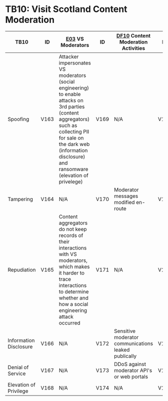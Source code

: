 # TB10: Visit Scotland Content Moderation

| TB10                   | ID   | [E03](../assets/E03.md) VS Moderators                                                                                                                                                                                            | ID   | [DF10](../assets/DF10.md) Content Moderation Activities | ID   | [E06](../assets/E06.md) External Content Aggregators                                                                                                                                                   |
|------------------------|------|----------------------------------------------------------------------------------------------------------------------------------------------------------------------------------------------------------------------------------|------|---------------------------------------------------------|------|--------------------------------------------------------------------------------------------------------------------------------------------------------------------------------------------------------|
| Spoofing               | V163 | Attacker impersonates VS moderators (social engineering) to enable attacks on 3rd parties (content aggregators) such as collecting PII for sale on the dark web (information disclosure) and ransomware (elevation of privelege) | V169 | N/A                                                     | V175 | Attacker impersonates content aggregator (social engineering) to enable other attacks such as collecting PII for sale on the dark web (information disclosure) and ransomware (elevation of privelege) |
| Tampering              | V164 | N/A                                                                                                                                                                                                                              | V170 | Moderator messages modified en-route                    | V176 | N/A                                                                                                                                                                                                    |
| Repudiation            | V165 | Content aggregators do not keep records of their interactions with VS moderators, which makes it harder to trace interactions to determine whether and how a social engineering attack occurred                                  | V171 | N/A                                                     | V177 | VS Team members do not keep records of their interactions with external aggregators, which makes it harder to trace interactions to determine whether and how a social engineering attack occurred     |
| Information Disclosure | V166 | N/A                                                                                                                                                                                                                              | V172 | Sensitive moderator communications leaked publically    | V178 | N/A                                                                                                                                                                                                    |
| Denial of Service      | V167 | N/A                                                                                                                                                                                                                              | V173 | DDoS against moderator API's or web portals             | V179 | N/A                                                                                                                                                                                                    |
| Elevation of Privilege | V168 | N/A                                                                                                                                                                                                                              | V174 | N/A                                                     | V180 | N/A                                                                                                                                                                                                    |
